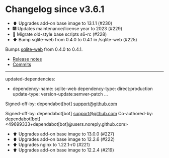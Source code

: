 # Changelog since v3.6.1
- ⬆️ Upgrades add-on base image to 13.1.1 (#230) 
- 🎆 Updates maintenance/license year to 2023 (#229) 
- 🔨 Migrate old-style base scripts s6-rc (#228) 
- ⬆️ Bump sqlite-web from 0.4.0 to 0.4.1 in /sqlite-web (#225)

Bumps [sqlite-web](https://github.com/coleifer/sqlite-web) from 0.4.0 to 0.4.1.
- [Release notes](https://github.com/coleifer/sqlite-web/releases)
- [Commits](https://github.com/coleifer/sqlite-web/commits)

---
updated-dependencies:
- dependency-name: sqlite-web
  dependency-type: direct:production
  update-type: version-update:semver-patch
...

Signed-off-by: dependabot[bot] <support@github.com>

Signed-off-by: dependabot[bot] <support@github.com>
Co-authored-by: dependabot[bot] <49699333+dependabot[bot]@users.noreply.github.com> 
- ⬆️ Upgrades add-on base image to 13.0.0 (#227) 
- ⬆️ Upgrades add-on base image to 12.2.6 (#222) 
- ⬆️ Upgrades nginx to 1.22.1-r0 (#221) 
- ⬆️ Upgrades add-on base image to 12.2.4 (#219) 
